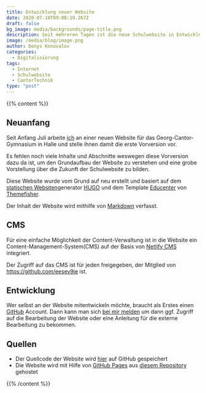 ```yaml
---
title: Entwicklung neuer Website
date: 2020-07-18T09:08:19.267Z
draft: false
bg_image: media/backgrounds/page-title.png
description: Seit mehreren Tagen ist die neue Schulwebsite in Entwicklung.
image: /media/blog/image.png
author: Denys Konovalov
categories:
  - Digitalisierung
tags:
  - Internet
  - Schulwebsite
  - CantorTechnik
type: "post"
---
```

{{% content %}}

## Neuanfang

Seit Anfang Juli arbeite [ich](/author/denys-konovalov) an einer neuen Website für das Georg-Cantor-Gymnasium in Halle und stelle ihnen damit die erste Vorversion vor.

Es fehlen noch viele Inhalte und Abschnitte weswegen diese Vorversion dazu da ist, um den Grundaufbau der Website zu verstehen und eine grobe Vorstellung über die Zukunft der Schulwebsite zu bilden.

Diese Website wurde vom Grund auf neu erstellt und basiert auf dem [statischen Websiten](https://de.wikipedia.org/wiki/Webseite#Dynamisch_generierte_statische_Webseiten)generator [HUGO](https://gohugo.io) und dem Template [Educenter](https://themes.gohugo.io/educenter-hugo) von [Themefisher](https://themefisher.com/).

Der Inhalt der Website wird mithilfe von [Markdown](https://de.wikipedia.org/wiki/Markdown) verfasst.

## CMS

Für eine einfache Möglichkeit der Content-Verwaltung ist in die Website ein Content-Management-System(CMS) auf der Basis von [Netlify CMS](https://netlifycms.org) integriert.

Der Zugriff auf das CMS ist für jeden freigegeben, der Mitglied von <https://github.com/eesev9ie> ist.

## Entwicklung

Wer selbst an der Website mitentwickeln möchte, braucht als Erstes einen [GitHub](https://github.com) Account. Dann kann man sich [bei mir melden](mailto:service@lxdb.de) um dann ggf. Zugriff auf die Bearbeitung der Website oder eine Anleitung für die externe Bearbeitung zu bekommen.

## Quellen

* Der Quellcode der Website wird [hier](https://github.com/eesev9ie/gcg-website/) auf GitHub gespeichert
* Die Website wird mit Hilfe von [GitHub Pages](https://github.io) aus [diesem Repository](https://github.com/eesev9ie/eesev9ie.github.io) gehostet

{{% /content %}}
